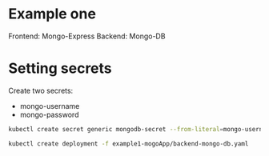 # Example one
Frontend: Mongo-Express
Backend: Mongo-DB

# Setting secrets
Create two secrets:
- mongo-username
- mongo-password
  
```bash
kubectl create secret generic mongodb-secret --from-literal=mongo-username=mongouser --from-literal=mongo-password=mongopass
```

```bash
kubectl create deployment -f example1-mogoApp/backend-mongo-db.yaml
```

